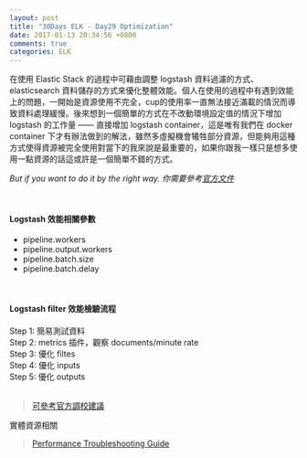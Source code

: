 ```yaml
---
layout: post
title: "30Days ELK - Day29 Optimization"
date: 2017-01-13 20:34:56 +0800
comments: true
categories: ELK
---
```


在使用 Elastic Stack 的過程中可藉由調整 logstash 資料過濾的方式、elasticsearch 資料儲存的方式來優化整體效能。個人在使用的過程中有遇到效能上的問題，一開始是資源使用不完全，cup的使用率一直無法接近滿載的情況而導致資料處理緩慢。後來想到一個簡單的方式在不改動環境設定值的情況下增加 logstash 的工作量 —— 直接增加 logstash container，這是唯有我們在 docker container 下才有辦法做到的解法，雖然多虛擬機會犧牲部分資源，但能夠用這種方式使得資源被完全使用對當下的我來說是最重要的，如果你跟我一樣只是想多使用一點資源的話這或許是一個簡單不錯的方式。  

*But if you want to do it by the right way. 你需要參考[官方文件](https://www.elastic.co/guide/en/logstash/current/logstash-settings-file.html)*  
<!--more-->
<br>  

#### Logstash 效能相關參數

- pipeline.workers
- pipeline.output.workers
- pipeline.batch.size
- pipeline.batch.delay

<br>  

#### Logstash filter 效能檢驗流程

Step 1: 簡易測試資料  
Step 2: metrics 插件，觀察 documents/minute rate  
Step 3: 優化 filtes  
Step 4: 優化 inputs  
Step 5: 優化 outputs  
<br>  

> [可參考官方調校建議](https://www.elastic.co/blog/logstash-configuration-tuning)

實體資源相關
> [Performance Troubleshooting Guide](https://www.elastic.co/guide/en/logstash/current/performance-troubleshooting.html)
